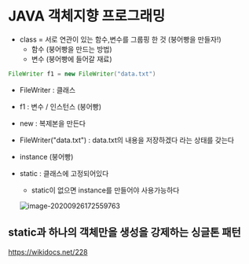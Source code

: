 # JAVA 객체지향 프로그래밍

- class = 서로 연관이 있는 함수,변수를 그룹핑 한 것 (붕어빵을 만들자!)
  - 함수 (붕어빵을 만드는 방법)
  - 변수 (붕어빵에 들어갈 재료)



```java 
FileWriter f1 = new FileWriter("data.txt")
```

- FileWriter : 클래스
- f1 : 변수 / 인스턴스 (붕어빵)
- new : 복제본을 만든다
- FileWriter("data.txt") : data.txt의 내용을 저장하겠다 라는 상태를 갖는다





- instance (붕어빵)



- static : 클래스에 고정되어있다

  - static이 없으면 instance를 만들어야 사용가능하다

  ![image-20200926172559763](C:%5CUsers%5CMaster%5CAppData%5CRoaming%5CTypora%5Ctypora-user-images%5Cimage-20200926172559763.png)



## static과 하나의 객체만을 생성을 강제하는 싱글톤 패턴

https://wikidocs.net/228